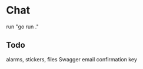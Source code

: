 # Chat

run  "go run ."                                    

## Todo
alarms, stickers, files
Swagger
email confirmation key
